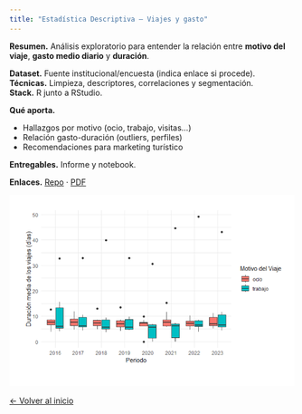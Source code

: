 ```yaml
---
title: "Estadística Descriptiva — Viajes y gasto"
---
```


**Resumen.** Análisis exploratorio para entender la relación entre **motivo del viaje**, **gasto medio diario** y **duración**.

**Dataset.** Fuente institucional/encuesta (indica enlace si procede).  
**Técnicas.** Limpieza, descriptores, correlaciones y segmentación.  
**Stack.** R junto a RStudio.

**Qué aporta.**
- Hallazgos por motivo (ocio, trabajo, visitas…)
- Relación gasto-duración (outliers, perfiles)
- Recomendaciones para marketing turístico

**Entregables.** Informe y notebook.

**Enlaces.** [Repo](/assets/airbnb/Estadística_descriptiva_alojamientos.R) · [PDF](assets/airbnb/Estadistica_descriptiva_informe.pdf) 

![Gráfico ejemplo](/assets/airbnb/grafico_R.png)


[← Volver al inicio](/)
